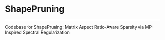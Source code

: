 # ShapePruning

--------
Codebase for ShapePruning: Matrix Aspect Ratio-Aware Sparsity via MP-Inspired Spectral Regularization
